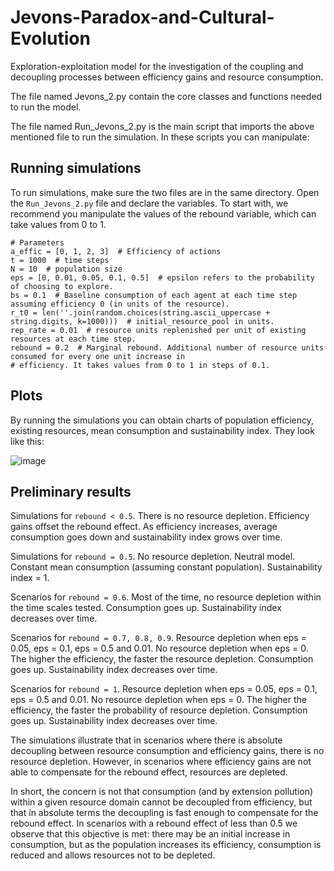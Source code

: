# Jevons-Paradox-and-Cultural-Evolution

Exploration-exploitation model for the investigation of the coupling and decoupling processes between efficiency gains and resource consumption.

The file named Jevons_2.py contain the core classes and functions needed to run the model.

The file named Run_Jevons_2.py is the main script that imports the above mentioned file to run the simulation. In these scripts you can manipulate:

## Running simulations

To run simulations, make sure the two files are in the same directory. Open the ```Run_Jevons_2.py``` file and declare the variables. To start with, we recommend you manipulate the values of the rebound variable, which can take values from 0 to 1.
```
# Parameters
a_effic = [0, 1, 2, 3]  # Efficiency of actions
t = 1000  # time steps
N = 10  # population size
eps = [0, 0.01, 0.05, 0.1, 0.5]  # epsilon refers to the probability of choosing to explore.
bs = 0.1  # Baseline consumption of each agent at each time step assuming efficiency 0 (in units of the resource).
r_t0 = len(''.join(random.choices(string.ascii_uppercase + string.digits, k=1000)))  # initial_resource_pool in units.
rep_rate = 0.01  # resource units replenished per unit of existing resources at each time step.
rebound = 0.2  # Marginal rebound. Additional number of resource units consumed for every one unit increase in
# efficiency. It takes values from 0 to 1 in steps of 0.1.
```
## Plots

By running the simulations you can obtain charts of population efficiency, existing resources, mean consumption and sustainability index. They look like this:

![image](https://user-images.githubusercontent.com/22002158/183128009-e776a519-3cba-480e-9d2d-878ab02e429e.png)

## Preliminary results

Simulations for ```rebound < 0.5```.
There is no resource depletion. Efficiency gains offset the rebound effect.
As efficiency increases, average consumption goes down and sustainability index grows over time.

Simulations for ```rebound = 0.5```.
No resource depletion. Neutral model. Constant mean consumption (assuming constant population).
Sustainability index = 1.

Scenarios for ```rebound = 0.6```.
Most of the time, no resource depletion within the time scales tested.
Consumption goes up. Sustainability index decreases over time.

Scenarios for ```rebound = 0.7, 0.8, 0.9```.
Resource depletion when eps = 0.05, eps = 0.1, eps = 0.5 and 0.01.
No resource depletion when eps = 0.
The higher the efficiency, the faster the resource depletion.
Consumption goes up. Sustainability index decreases over time.

Scenarios for ```rebound = 1```.
Resource depletion when eps = 0.05, eps = 0.1, eps = 0.5 and 0.01.
No resource depletion when eps = 0.
The higher the efficiency, the faster the probability of resource depletion.
Consumption goes up. Sustainability index decreases over time.

The simulations illustrate that in scenarios where there is absolute decoupling between resource consumption and efficiency gains, there is no resource depletion. However, in scenarios where efficiency gains are not able to compensate for the rebound effect, resources are depleted.

In short, the concern is not that consumption (and by extension pollution) within a given resource domain cannot be decoupled from efficiency, but that in absolute terms the decoupling is fast enough to compensate for the rebound effect. In scenarios with a rebound effect of less than 0.5 we observe that this objective is met: there may be an initial increase in consumption, but as the population increases its efficiency, consumption is reduced and allows resources not to be depleted.
